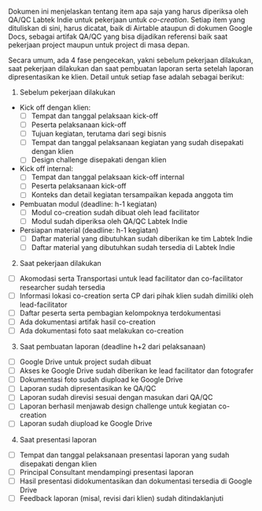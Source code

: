 Dokumen ini menjelaskan tentang item apa saja yang harus diperiksa oleh QA/QC Labtek Indie untuk pekerjaan untuk *co-creation*. Setiap item yang dituliskan di sini, harus dicatat, baik di Airtable ataupun di dokumen Google Docs, sebagai artifak QA/QC yang bisa dijadikan referensi baik saat pekerjaan project maupun untuk project di masa depan.

Secara umum, ada 4 fase pengecekan, yakni sebelum pekerjaan dilakukan, saat pekerjaan dilakukan dan saat pembuatan laporan serta setelah laporan dipresentasikan ke klien. Detail untuk setiap fase adalah sebagai berikut:

1. Sebelum pekerjaan dilakukan
- Kick off dengan klien: 
    + [ ] Tempat dan tanggal pelaksaan kick-off
    + [ ] Peserta pelaksanaan kick-off
    + [ ] Tujuan kegiatan, terutama dari segi bisnis
    + [ ] Tempat dan tanggal pelaksanaan kegiatan yang sudah disepakati dengan klien
    + [ ] Design challenge disepakati dengan klien
- Kick off internal: 
    + [ ] Tempat dan tanggal pelaksaan kick-off internal
    + [ ] Peserta pelaksanaan kick-off
    + [ ] Konteks dan detail kegiatan tersampaikan kepada anggota tim   
- Pembuatan modul (deadline: h-1 kegiatan)
    + [ ] Modul co-creation sudah dibuat oleh lead facilitator
    + [ ] Modul sudah diperiksa oleh QA/QC Labtek Indie
- Persiapan material (deadline: h-1 kegiatan)
    + [ ] Daftar material yang dibutuhkan sudah diberikan ke tim Labtek Indie
    + [ ] Daftar material yang dibutuhkan sudah tersedia di Labtek Indie    

2. Saat pekerjaan dilakukan
- [ ] Akomodasi serta Transportasi untuk lead facilitator dan co-facilitator researcher sudah tersedia
- [ ] Informasi lokasi co-creation serta CP dari pihak klien sudah dimiliki oleh lead-facilitator
- [ ] Daftar peserta serta pembagian kelompoknya terdokumentasi
- [ ] Ada dokumentasi artifak hasil co-creation
- [ ] Ada dokumentasi foto saat melakukan co-creation

3. Saat pembuatan laporan (deadline h+2 dari pelaksanaan)
- [ ] Google Drive untuk project sudah dibuat
- [ ] Akses ke Google Drive sudah diberikan ke lead facilitator dan fotografer
- [ ] Dokumentasi foto sudah diupload ke Google Drive
- [ ] Laporan sudah dipresentasikan ke QA/QC
- [ ] Laporan sudah direvisi sesuai dengan masukan dari QA/QC
- [ ] Laporan berhasil menjawab design challenge untuk kegiatan co-creation
- [ ] Laporan sudah diupload ke Google Drive

4. Saat presentasi laporan
- [ ] Tempat dan tanggal pelaksanaan presentasi laporan yang sudah disepakati dengan klien
- [ ] Principal Consultant mendampingi presentasi laporan
- [ ] Hasil presentasi didokumentasikan dan dokumentasi tersedia di Google Drive
- [ ] Feedback laporan (misal, revisi dari klien) sudah ditindaklanjuti